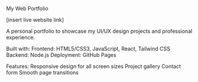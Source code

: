My Web Portfolio

[insert live website link]

A personal portfolio to showcase my UI/UX design projects and professional experience.

Built with:
Frontend: HTML5/CSS3, JavaScript, React, Tailwind CSS
Backend: Node.js
Deployment: GitHub Pages

Features:
Responsive design for all screen sizes
Project gallery
Contact form
Smooth page transitions 


